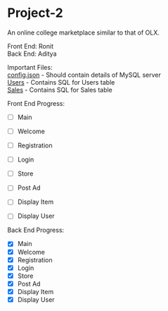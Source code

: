 # Project-2

An online college marketplace similar to that of OLX.

Front End: Ronit  
Back  End: Aditya  

Important Files:  
[config.json](/models/config.json) - Should contain details of MySQL server  
[Users](/models/Users.SQL) - Contains SQL for Users table  
[Sales](/models/Sales.SQL) - Contains SQL for Sales table  

Front End Progress:
- [ ] Main
- [ ] Welcome
- [ ] Registration
- [ ] Login
- [ ] Store
- [ ] Post Ad
- [ ] Display Item
- [ ] Display User


Back End Progress:
- [X] Main
- [X] Welcome
- [X] Registration
- [X] Login
- [X] Store
- [X] Post Ad
- [X] Display Item
- [X] Display User
